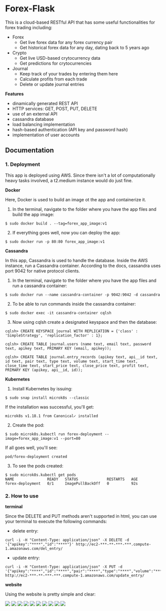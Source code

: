 # Forex-Flask
This is a cloud-based RESTful API that has some useful functionalities for forex trading including:

* Forex
  * Get live forex data for any forex currency pair
  * Get historical forex data for any day, dating back to 5 years ago
* Crypto
  * Get live USD-based crytocurrency data
  * Get predictions for crytocurrencies
* Journal
  * Keep track of your trades by entering them here
  * Calculate profits from each trade
  * Delete or update journal entries

**Features**

- dinamically generated REST API
- HTTP services: GET, POST, PUT, DELETE
- use of an external API
- cassandra database
- load balancing implementation
- hash-based authentication (API key and password hash)
- implementation of user accounts

## Documentation

### 1. Deployment
This app is deployed using AWS. Since there isn't a lot of computationally heavy tasks involved, a t2.medium instance would do just fine.

**Docker**

Here, Docker is used to build an image ot the app and containerize it. 
1. In the terminal, navigate to the folder where you have the app files and build the app image:
```
$ sudo docker build . --tag=forex_app_image:v1
```
2. If everything goes well, now you can deploy the app:
```
$ sudo docker run -p 80:80 forex_app_image:v1
```

**Cassandra**

In this app, Cassandra is used to handle the database. Inside the AWS instance, run a Cassandra container. According to the docs, cassandra uses port 9042 for native protocol clients.
1. In the terminal, navigate to the folder where you have the app files and run a cassandra container:
```
$ sudo docker run --name cassandra-container -p 9042:9042 -d cassandra 
```
2. To be able to run commands inside the cassandra container:
```
$ sudo docker exec -it cassandra-container cqlsh 
```
3. Now using cqlsh create a designated keyspace and then the database:
```
cqlsh> CREATE KEYSPACE journal WITH REPLICATION = {'class' : 'SimpleStrategy', 'replication_factor' : 1}; 
```
```
cqlsh> CREATE TABLE journal.users (name text, email text, password text, apikey text, PRIMARY KEY (email, apikey)); 
 ```
```
cqlsh> CREATE TABLE journal.entry_records (apikey text, api__id text, id text, pair text, type text, volume text, start_time text, close_time text, start_price text, close_price text, profit text, PRIMARY KEY (apikey, api__id, id)); 
```

**Kubernetes**

1. Install Kubernetes by issuing:
```
$ sudo snap install microk8s --classic
```
If the installation was successful, you'll get:
```
microk8s v1.18.1 from Canonical✓ installed
```
2. Create the pod:
```
$ sudo microk8s.kubectl run forex-deployment --image=forex_app_image:v1 --port=80
```
If all goes well, you'll see:
```
pod/forex-deployment created
```
3. To see the pods created:
```
$ sudo microk8s.kubectl get pods
NAME               READY   STATUS             RESTARTS   AGE
forex-deployment   0/1     ImagePullBackOff   0          92s
```

### 2. How to use

**terminal**

Since the DELETE and PUT methods aren't supported in html, you can use your terminal to execute the following commands:

* delete entry:
``` 
curl -i -H "Content-Type: application/json" -X DELETE -d '{"apikey":"****","id":"****"}' http://ec2-***-**-***-***.compute-1.amazonaws.com/del_entry/
```

* update entry:
``` 
curl -i -H "Content-Type: application/json" -X PUT -d '{"apikey":"****","id":"****","pair":"****","type":"****","volume":"****","open_time":"****","close_time":"****","open_price":"****","close_price":"****"}' http://ec2-***-**-***-***.compute-1.amazonaws.com/update_entry/
```

**website**

Using the website is pretty simple and clear:

![](https://github.com/Dorsa-Arezooji/Forex-Flask/blob/master/screenshots/Screenshot%20from%202020-04-19%2000-38-52.png)
![](https://github.com/Dorsa-Arezooji/Forex-Flask/blob/master/screenshots/Screenshot%20from%202020-04-19%2000-39-53.png)
![](https://github.com/Dorsa-Arezooji/Forex-Flask/blob/master/screenshots/Screenshot%20from%202020-04-19%2000-40-45.png)
![](https://github.com/Dorsa-Arezooji/Forex-Flask/blob/master/screenshots/Screenshot%20from%202020-04-19%2000-41-17.png)
![](https://github.com/Dorsa-Arezooji/Forex-Flask/blob/master/screenshots/Screenshot%20from%202020-04-19%2000-42-27.png)
![](https://github.com/Dorsa-Arezooji/Forex-Flask/blob/master/screenshots/Screenshot%20from%202020-04-19%2000-43-22.png)
![](https://github.com/Dorsa-Arezooji/Forex-Flask/blob/master/screenshots/Screenshot%20from%202020-04-19%2000-44-13.png)
![](https://github.com/Dorsa-Arezooji/Forex-Flask/blob/master/screenshots/Screenshot%20from%202020-04-19%2000-44-52.png)
![](https://github.com/Dorsa-Arezooji/Forex-Flask/blob/master/screenshots/Screenshot%20from%202020-04-19%2000-48-33.png)
![](https://github.com/Dorsa-Arezooji/Forex-Flask/blob/master/screenshots/Screenshot%20from%202020-04-19%2000-48-46.png)

